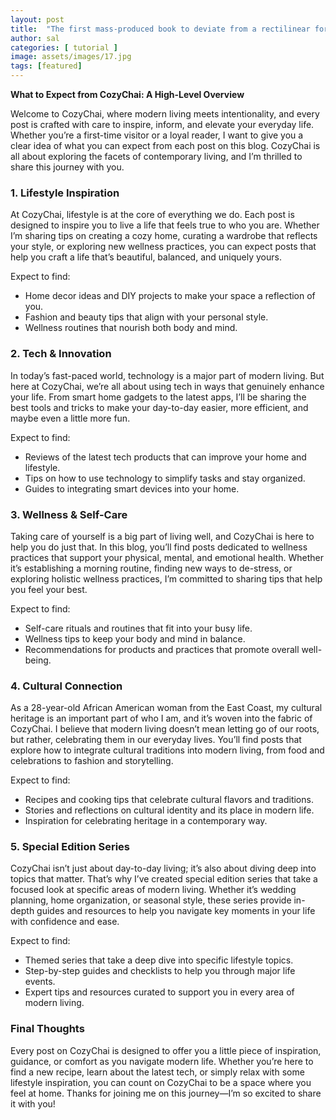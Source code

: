 ```yaml
---
layout: post
title:  "The first mass-produced book to deviate from a rectilinear format"
author: sal
categories: [ tutorial ]
image: assets/images/17.jpg
tags: [featured]
---
```


**What to Expect from CozyChai: A High-Level Overview**

Welcome to CozyChai, where modern living meets intentionality, and every post is crafted with care to inspire, inform, and elevate your everyday life. Whether you’re a first-time visitor or a loyal reader, I want to give you a clear idea of what you can expect from each post on this blog. CozyChai is all about exploring the facets of contemporary living, and I’m thrilled to share this journey with you.

### 1. **Lifestyle Inspiration**

At CozyChai, lifestyle is at the core of everything we do. Each post is designed to inspire you to live a life that feels true to who you are. Whether I’m sharing tips on creating a cozy home, curating a wardrobe that reflects your style, or exploring new wellness practices, you can expect posts that help you craft a life that’s beautiful, balanced, and uniquely yours.

Expect to find:
- Home decor ideas and DIY projects to make your space a reflection of you.
- Fashion and beauty tips that align with your personal style.
- Wellness routines that nourish both body and mind.

### 2. **Tech & Innovation**

In today’s fast-paced world, technology is a major part of modern living. But here at CozyChai, we’re all about using tech in ways that genuinely enhance your life. From smart home gadgets to the latest apps, I’ll be sharing the best tools and tricks to make your day-to-day easier, more efficient, and maybe even a little more fun.

Expect to find:
- Reviews of the latest tech products that can improve your home and lifestyle.
- Tips on how to use technology to simplify tasks and stay organized.
- Guides to integrating smart devices into your home.

### 3. **Wellness & Self-Care**

Taking care of yourself is a big part of living well, and CozyChai is here to help you do just that. In this blog, you’ll find posts dedicated to wellness practices that support your physical, mental, and emotional health. Whether it’s establishing a morning routine, finding new ways to de-stress, or exploring holistic wellness practices, I’m committed to sharing tips that help you feel your best.

Expect to find:
- Self-care rituals and routines that fit into your busy life.
- Wellness tips to keep your body and mind in balance.
- Recommendations for products and practices that promote overall well-being.

### 4. **Cultural Connection**

As a 28-year-old African American woman from the East Coast, my cultural heritage is an important part of who I am, and it’s woven into the fabric of CozyChai. I believe that modern living doesn’t mean letting go of our roots, but rather, celebrating them in our everyday lives. You’ll find posts that explore how to integrate cultural traditions into modern living, from food and celebrations to fashion and storytelling.

Expect to find:
- Recipes and cooking tips that celebrate cultural flavors and traditions.
- Stories and reflections on cultural identity and its place in modern life.
- Inspiration for celebrating heritage in a contemporary way.

### 5. **Special Edition Series**

CozyChai isn’t just about day-to-day living; it’s also about diving deep into topics that matter. That’s why I’ve created special edition series that take a focused look at specific areas of modern living. Whether it’s wedding planning, home organization, or seasonal style, these series provide in-depth guides and resources to help you navigate key moments in your life with confidence and ease.

Expect to find:
- Themed series that take a deep dive into specific lifestyle topics.
- Step-by-step guides and checklists to help you through major life events.
- Expert tips and resources curated to support you in every area of modern living.

### Final Thoughts

Every post on CozyChai is designed to offer you a little piece of inspiration, guidance, or comfort as you navigate modern life. Whether you’re here to find a new recipe, learn about the latest tech, or simply relax with some lifestyle inspiration, you can count on CozyChai to be a space where you feel at home. Thanks for joining me on this journey—I’m so excited to share it with you!